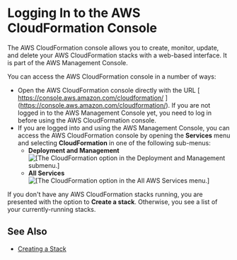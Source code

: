 # Logging In to the AWS CloudFormation Console<a name="cfn-console-login"></a>

 The AWS CloudFormation console allows you to create, monitor, update, and delete your AWS CloudFormation stacks with a web\-based interface\. It is part of the AWS Management Console\. 

 You can access the AWS CloudFormation console in a number of ways: 
+ Open the AWS CloudFormation console directly with the URL [ [https://console\.aws\.amazon\.com/cloudformation/](https://console.aws.amazon.com/cloudformation/) ](https://console.aws.amazon.com/cloudformation/)\. If you are not logged in to the AWS Management Console yet, you need to log in before using the AWS CloudFormation console\.
+ If you are logged into and using the AWS Management Console, you can access the AWS CloudFormation console by opening the **Services** menu and selecting **CloudFormation** in one of the following sub\-menus:
  + **Deployment and Management**  
![\[The CloudFormation option in the Deployment and Management submenu.\]](http://docs.aws.amazon.com/AWSCloudFormation/latest/UserGuide/images/console-service-selector-deployment.png)
  + **All Services**  
![\[The CloudFormation option in the All AWS Services menu.\]](http://docs.aws.amazon.com/AWSCloudFormation/latest/UserGuide/images/console-service-selector-all.png)

If you don't have any AWS CloudFormation stacks running, you are presented with the option to **Create a stack**\. Otherwise, you see a list of your currently\-running stacks\.

## See Also<a name="w4ab1c15c13b9c11"></a>
+ [Creating a Stack](cfn-console-create-stack.md)